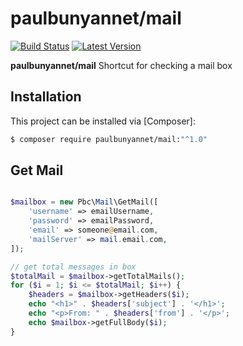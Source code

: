 # paulbunyannet/mail 

[![Build Status](https://travis-ci.org/paulbunyannet/mail.svg?branch=master)](https://travis-ci.org/paulbunyannet/mail)
[![Latest Version](https://img.shields.io/packagist/v/paulbunyannet/mail.svg?style=flat-square)](https://packagist.org/packages/paulbunyannet/mail)

**paulbunyannet/mail** Shortcut for checking a mail box


## Installation

This project can be installed via [Composer]:

``` bash
$ composer require paulbunyannet/mail:"^1.0"
```

## Get Mail

```php

$mailbox = new Pbc\Mail\GetMail([
    'username' => emailUsername,
    'password' => emailPassword,
    'email' => someone@email.com,
    'mailServer' => mail.email.com,
]);

// get total messages in box
$totalMail = $mailbox->getTotalMails();
for ($i = 1; $i <= $totalMail; $i++) {
    $headers = $mailbox->getHeaders($i);
    echo "<h1>" . $headers['subject'] . '</h1>';
    echo "<p>From: " . $headers['from'] . '</p>';
    echo $mailbox->getFullBody($i);
}
```

